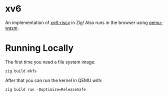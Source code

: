 # xv6

An implementation of [xv6-riscv](https://github.com/mit-pdos/xv6-riscv) in Zig! Also runs in the browser using [qemu-wasm](https://github.com/ktock/qemu-wasm).

# Running Locally

The first time you need a file system image:

```console
zig build mkfs
```

After that you can run the kernel in QEMU with:

```console
zig build run -Doptimize=ReleaseSafe
```
